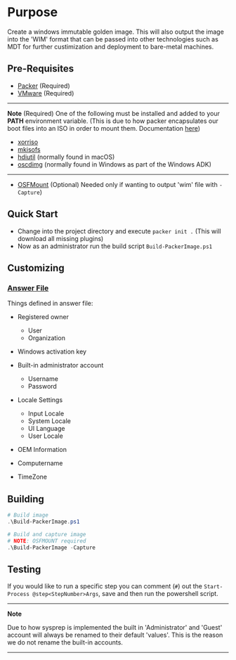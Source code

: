 # Purpose

Create a windows immutable golden image. This will also output the image into the 'WIM' format that can be passed into other technologies such as MDT for further custimization and deployment to bare-metal machines.

## Pre-Requisites

- [Packer](https://developer.hashicorp.com/packer/downloads) (Required)
- [VMware](https://www.vmware.com/products/workstation-pro/workstation-pro-evaluation.html) (Required)

---

**Note** (Required)
One of the following must be installed and added to your **PATH** environment variable. (This is due to how packer encapsulates our boot files into an ISO in order to mount them. Documentation [here](https://developer.hashicorp.com/packer/plugins/builders/vmware/iso#cd-configuration:~:text=Use%20of%20this,the%20Windows%20ADK))

- [xorriso](https://www.gnu.org/software/xorriso/)
- [mkisofs](https://linux.die.net/man/8/mkisofs)
- [hdiutil](https://ss64.com/osx/hdiutil.html) (normally found in macOS)
- [oscdimg](https://learn.microsoft.com/en-us/windows-hardware/manufacture/desktop/oscdimg-command-line-options?view=windows-11) (normally found in Windows as part of the Windows ADK)

---

- [OSFMount](https://www.osforensics.com/tools/mount-disk-images.html) (Optional) Needed only if wanting to output 'wim' file with `-Capture`)

## Quick Start

- Change into the project directory and execute `packer init .` (This will download all missing plugins)
- Now as an administrator run the build script `Build-PackerImage.ps1`

## Customizing

### [Answer File](./Answers/)

Things defined in answer file:

- Registered owner
  - User
  - Organization

- Windows activation key
- Built-in administrator account
  - Username
  - Password

- Locale Settings
  - Input Locale
  - System Locale
  - UI Language
  - User Locale

- OEM Information
- Computername
- TimeZone

## Building

```powershell
# Build image
.\Build-PackerImage.ps1

# Build and capture image
# NOTE: OSFMOUNT required
.\Build-PackerImage -Capture
```

## Testing

If you would like to run a specific step you can comment (`#`) out the `Start-Process @step<StepNumber>Args`, save and then run the powershell script.

---

**Note**

Due to how sysprep is implemented the built in 'Administrator' and 'Guest' account will always be renamed to their default 'values'. This is the reason we do not rename the built-in accounts.

---
